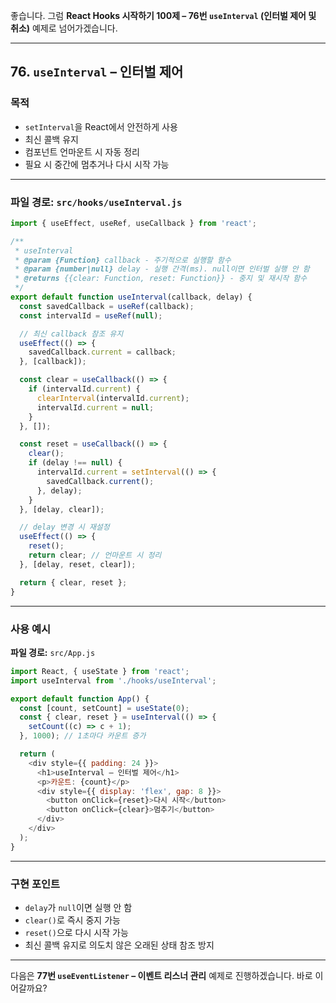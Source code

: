 좋습니다.
그럼 **React Hooks 시작하기 100제 – 76번 `useInterval` (인터벌 제어 및 취소)** 예제로 넘어가겠습니다.

---

## 76. `useInterval` – 인터벌 제어

### 목적

* `setInterval`을 React에서 안전하게 사용
* 최신 콜백 유지
* 컴포넌트 언마운트 시 자동 정리
* 필요 시 중간에 멈추거나 다시 시작 가능

---

### 파일 경로: `src/hooks/useInterval.js`

```javascript
import { useEffect, useRef, useCallback } from 'react';

/**
 * useInterval
 * @param {Function} callback - 주기적으로 실행할 함수
 * @param {number|null} delay - 실행 간격(ms). null이면 인터벌 실행 안 함
 * @returns {{clear: Function, reset: Function}} - 중지 및 재시작 함수
 */
export default function useInterval(callback, delay) {
  const savedCallback = useRef(callback);
  const intervalId = useRef(null);

  // 최신 callback 참조 유지
  useEffect(() => {
    savedCallback.current = callback;
  }, [callback]);

  const clear = useCallback(() => {
    if (intervalId.current) {
      clearInterval(intervalId.current);
      intervalId.current = null;
    }
  }, []);

  const reset = useCallback(() => {
    clear();
    if (delay !== null) {
      intervalId.current = setInterval(() => {
        savedCallback.current();
      }, delay);
    }
  }, [delay, clear]);

  // delay 변경 시 재설정
  useEffect(() => {
    reset();
    return clear; // 언마운트 시 정리
  }, [delay, reset, clear]);

  return { clear, reset };
}
```

---

### 사용 예시

**파일 경로:** `src/App.js`

```javascript
import React, { useState } from 'react';
import useInterval from './hooks/useInterval';

export default function App() {
  const [count, setCount] = useState(0);
  const { clear, reset } = useInterval(() => {
    setCount((c) => c + 1);
  }, 1000); // 1초마다 카운트 증가

  return (
    <div style={{ padding: 24 }}>
      <h1>useInterval – 인터벌 제어</h1>
      <p>카운트: {count}</p>
      <div style={{ display: 'flex', gap: 8 }}>
        <button onClick={reset}>다시 시작</button>
        <button onClick={clear}>멈추기</button>
      </div>
    </div>
  );
}
```

---

### 구현 포인트

* `delay`가 `null`이면 실행 안 함
* `clear()`로 즉시 중지 가능
* `reset()`으로 다시 시작 가능
* 최신 콜백 유지로 의도치 않은 오래된 상태 참조 방지

---

다음은 **77번 `useEventListener` – 이벤트 리스너 관리** 예제로 진행하겠습니다.
바로 이어갈까요?
